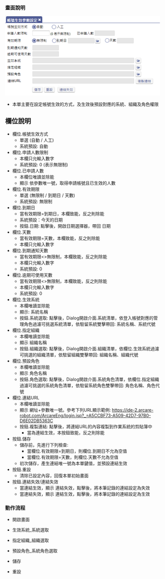 ### <div id="view">畫面說明</div>

![表單畫面]

* 本單主要在設定帳號生效的方式，及生效後預設對應的系統、組織及角色權限


## <div id="object-desc">欄位說明</div>

* 欄位.帳號生效方式
    * 單選 (自動 / 人工)
    * 系統預設: 自動
* 欄位.申請人數限制
    * 本欄只允輸入數字
    * 系統預設: 0 (表示無限制)
* 欄位.已申請人數
    * 本欄位唯讀並除能
    * 顯示 依參數唯一號，取得申請帳號且已生效的人數
* 欄位.有效期限
    * 單選 (無限制 / 到期日 / 天數)
    * 系統預設: 無限制
* 欄位.到期日
    * 當有效期限=到期日，本欄致能，反之則除能
    * 系統預設：今天的日期 
    * 按鈕.日期: 點擊後，開啟日期選擇器，帶回 日期
* 欄位.天數
    * 當有效期限=天數，本欄致能，反之則除能
    * 本欄只允輸入數字
* 欄位.到期通知天數
    * 當有效期限<>無限制，本欄致能，反之則除能
    * 本欄只允輸入數字
    * 系統預設: 0
* 欄位.逾期可使用天數
    * 當有效期限<>無限制，本欄致能，反之則除能
    * 本欄只允輸入數字
    * 系統預設: 0
* 欄位.生效系統
    * 本欄唯讀並除能
    * 顯示: 系統名稱
    * 按鈕.系統選取: 點擊後，Dialog開啟介面.系統清單，依登入帳號對應的管理角色過濾可挑選系統清單，依駐留系統雙擊帶回: 系統名稱、系統代號
* 欄位.指定組織
    * 本欄唯讀並除能
    * 顯示 組織名稱
    * 按鈕.組織選取: 點擊後，Dialog開啟介面.組織清單，依欄位.生效系統過濾可挑選的組織清單，依駐留組織雙擊帶回: 組織名稱、組織代號
* 欄位.預設角色 
    * 本欄唯讀並除能
    * 顯示 角色名稱
    * 按鈕.角色選取: 點擊後，Dialog開啟介面.系統角色清單，依欄位.指定組織過濾可挑選的系統角色清單，依駐留系統角色雙擊帶回: 角色名稱、角色代號
* 欄位.連結URL
    * 本欄唯讀並除能    
    * 顯示 網址+參數唯一號。參考下列URL顯示範例:
            https://ide-2.arcare-robot.com/ArcareEng/login.jsp?_=A5CCBF73-A509-42D7-97B0-D6E02DB5363C
    * 按鈕.複製連結: 點擊後，將連結URL的內容複製到作業系統的剪貼簿中
        * 當為連結生效，本按鈕致能，反之則除能
* 按鈕.儲存
    * 儲存前，先進行下列檢查: 
        * 當欄位.有效期限=到期日，則欄位.到期日不允為空值
        * 當欄位.有效期限=天數，則欄位.天數不允為空值
    * 初次儲存，產生連結唯一號為本單鍵值，並預設連結生效
* 按鈕.重設
    * 清除已設定內容，回復本單初始畫面
* 按鈕.連結失效/連結失效
    * 當連結生效，顯示 連結失效，點擊後，將本筆記錄的連結設定為失效
    * 當連結失效，顯示 連結生效，點擊後，將本筆記錄的連結設定為生效


### <div id="action">動作流程</div>
* 開啟畫面

* 生效系統_系統選取

* 指定組織_組織選取

* 預設角色_系統角色選取

* 儲存

* 重設

[表單畫面]:attachment/account_effect_param_setting.png "表單畫面"
